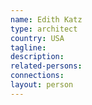```yaml
---
name: Edith Katz
type: architect
country: USA
tagline:
description:
related-persons:
connections:
layout: person
---
```

